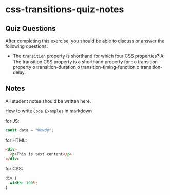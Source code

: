 # css-transitions-quiz-notes

## Quiz Questions

After completing this exercise, you should be able to discuss or answer the following questions:

- The `transition` property is shorthand for which four CSS properties?
A: The transition CSS property is a shorthand property for :
o transition-property
o transition-duration
o transition-timing-function
o transition-delay.

## Notes

All student notes should be written here.


How to write `Code Examples` in markdown

for JS:

```javascript
const data = "Howdy";
```

for HTML:

```html
<div>
  <p>This is text content</p>
</div>
```

for CSS:

```css
div {
  width: 100%;
}
```
